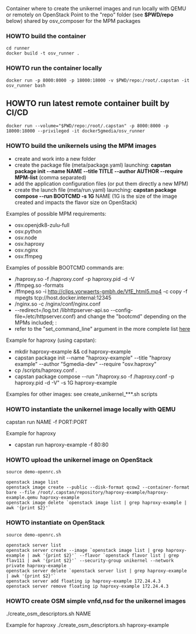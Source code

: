 Container where to create the unikernel images and run locally with QEMU or remotely on OpenStack
Point to the "repo" folder (see **$PWD/repo** below) shared by osv_composer for the MPM packages 

### HOWTO build the container
```
cd runner
docker build -t osv_runner .
```

### HOWTO run the container locally
```
docker run -p 8000:8000 -p 18000:18000 -v $PWD/repo:/root/.capstan -it osv_runner bash
```

## HOWTO run latest remote container built by CI/CD
```
docker run --volume="$PWD/repo:/root/.capstan" -p 8000:8000 -p 18000:18000 --privileged -it docker5gmedia/osv_runner
```

### HOWTO build the unikernels using the MPM images
- create and work into a new folder
- create the package file (meta/package.yaml) launching: **capstan package init --name NAME --title TITLE --author AUTHOR --require MPM-list** (comma separated)
- add the application configuration files (or put them directly a new MPM)
- create the launch file (meta/run.yaml) launching: **capstan package compose --run BOOTCMD -s 1G** NAME (1G is the size of the image created and impacts the flavor size on OpenStack)

Examples of possible MPM requirements:
- osv.openjdk8-zulu-full
- osv.python
- osv.node
- osv.haproxy
- osv.nginx
- osv.ffmpeg

Examples of possible BOOTCMD commands are:
-  /haproxy.so -f /haproxy.conf -p haproxy.pid -d -V
-  /ffmpeg.so -formats
-  /ffmpeg.so -i http://clips.vorwaerts-gmbh.de/VfE_html5.mp4 -c copy -f mpegts tcp://host.docker.internal:12345
-  /nginx.so -c /nginx/conf/nginx.conf
-  --redirect=/log.txt /libhttpserver-api.so --config-file=/etc/httpserver.conf) and change the "bootcmd" depending on the MPMs included; :
-  refer to the "set_command_line" argument in the more complete list [here](https://github.com/wkozaczuk/docker_osv_builder/blob/master/packages/scripts/commons.sh)


Example for haproxy (using capstan):

- mkdir haproxy-example && cd haproxy-example
- capstan package init --name "haproxy-example" --title "haproxy example" --author "5gmedia-dev" --require "osv.haproxy"
- cp /scripts/haproxy.conf .
- capstan package compose --run "/haproxy.so -f /haproxy.conf -p haproxy.pid -d -V" -s 1G haproxy-example


Examples for other images: see create_unikernel_***.sh scripts

### HOWTO instantiate the unikernel image locally with QEMU
capstan run NAME -f PORT:PORT

Example for haproxy
- capstan run haproxy-example -f 80:80


### HOWTO upload the unikernel image on OpenStack
```
source demo-openrc.sh

openstack image list
openstack image create --public --disk-format qcow2 --container-format bare --file /root/.capstan/repository/haproxy-example/haproxy-example.qemu haproxy-example
openstack image delete `openstack image list | grep haproxy-example | awk '{print $2}'`

```

### HOWTO instantiate on OpenStack
```
source demo-openrc.sh

openstack server list
openstack server create --image `openstack image list | grep haproxy-example | awk '{print $2}'` --flavor `openstack flavor list | grep flav111 | awk '{print $2}'` --security-group unikernel --network private haproxy-example
openstack server delete `openstack server list | grep haproxy-example | awk '{print $2}'`
openstack server add floating ip haproxy-example 172.24.4.3
openstack server remove floating ip haproxy-example 172.24.4.3

```

### HOWTO create OSM simple vnfd,nsd for the unikernel images
./create_osm_descriptors.sh NAME

Example for haproxy
./create_osm_descriptors.sh haproxy-example


